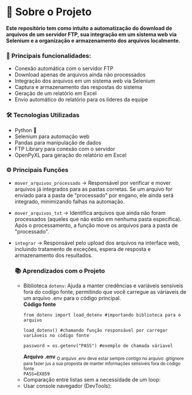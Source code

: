 # 📜 Sobre o Projeto  
**Este repositório tem como intuito a automatização do download de arquivos de um servidor FTP, sua integração em um sistema web via Selenium e a organização e armazenamento dos arquivos localmente.**

### **🚀 Principais funcionalidades:**  
- Conexão automática com o servidor FTP  
- Download apenas de arquivos ainda não processados  
- Integração dos arquivos em um sistema web via Selenium  
- Captura e armazenamento das respostas do sistema  
- Geração de um relatório em Excel  
- Envio automático do relatório para os líderes da equipe  
  
  
### **🛠️ Tecnologias Utilizadas**
- Python 🐍
- Selenium para automação web
- Pandas para manipulação de dados
- FTP Library para conexão com o servidor
- OpenPyXL para geração do relatório em Excel

 ### **⚙️ Principais Funções**
- `mover_arquivos_processado` → Responsável por verificar e mover arquivos já integrados para as pastas corretas. Se um arquivo for enviado para a pasta de "processado" por engano, ele ainda será integrado, minimizando falhas na automação.
- `mover_arquivos_txt` → Identifica arquivos que ainda não foram processados (aqueles que não estão em nenhuma pasta específica). Após o processamento, a função move os arquivos para a pasta de "processado".
- `integrar` → Responsável pelo upload dos arquivos na interface web, incluindo tratamento de exceções, espera de resposta e armazenamento dos resultados.

  ### **📚 Aprendizados com o Projeto**
  - Biblioteca `dotenv`: Ajuda a manter credências e variáveis sensíveis fora do codígo fonte, permitindo que você carregue as váriaveis de um arquivo .env para o código principal.  
    **Código fonte**
     ```
     from dotenv import load_dotenv #importando biblioteca para o arquivo

     load_dotenv() #chamando função responsável por carregar variáveis no código fonte

     password = os.getenv("PASS") #exemplo de chamada váriavel 
     ```
     **Arquivo .env**
    <sub> O arquivo .env deve estar sempre contigo no arquivo .gitignore para fazer jus a sua proposta de manter informações sensíveis fora do código fonte </sub>  
    `PASS=EX859`  
  - Comparação entre listas sem a necessidade de um loop:
  - Usar console navegador (DevTools):
